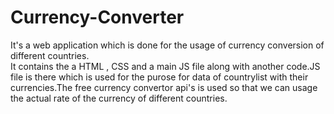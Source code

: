 # Currency-Converter
It's a web application which is done for the usage of currency conversion of different countries.<br>
It contains the a HTML , CSS and a main JS file along with another code.JS
file is there which is used for the purose for data of countrylist with their currencies.The free currency  convertor api's is used so that we can usage the actual rate of the currency of different countries.
